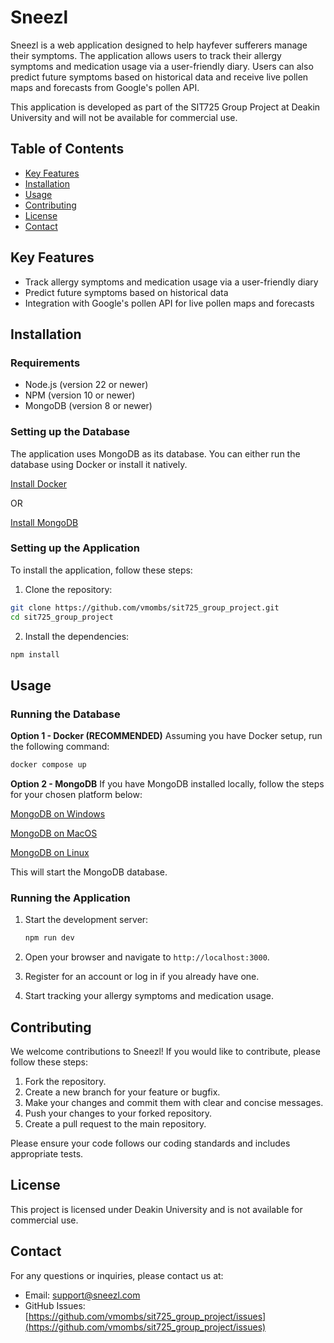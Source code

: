 # Sneezl

Sneezl is a web application designed to help hayfever sufferers manage their symptoms. The application allows users to track their allergy symptoms and medication usage via a user-friendly diary. Users can also predict future symptoms based on historical data and receive live pollen maps and forecasts from Google's pollen API.

This application is developed as part of the SIT725 Group Project at Deakin University and will not be available for commercial use.

## Table of Contents

- [Key Features](#key-features)
- [Installation](#installation)
- [Usage](#usage)
- [Contributing](#contributing)
- [License](#license)
- [Contact](#contact)

## Key Features

- Track allergy symptoms and medication usage via a user-friendly diary
- Predict future symptoms based on historical data
- Integration with Google's pollen API for live pollen maps and forecasts

## Installation

### Requirements

- Node.js (version 22 or newer)
- NPM (version 10 or newer)
- MongoDB (version 8 or newer)

### Setting up the Database

The application uses MongoDB as its database. You can either run the database using Docker or install it natively.

[Install Docker](https://docs.docker.com/get-docker/)

OR

[Install MongoDB](https://www.mongodb.com/docs/manual/installation/)

### Setting up the Application

To install the application, follow these steps:

1. Clone the repository:

```bash
git clone https://github.com/vmombs/sit725_group_project.git
cd sit725_group_project
```

2. Install the dependencies:

```bash
npm install
```

## Usage

### Running the Database

**Option 1 - Docker (RECOMMENDED)** Assuming you have Docker setup, run the following command:

```bash
docker compose up
```

**Option 2 - MongoDB** If you have MongoDB installed locally, follow the steps for your chosen platform below:

[MongoDB on Windows](https://docs.mongodb.com/manual/tutorial/install-mongodb-on-windows/#run-mongodb-community-edition)

[MongoDB on MacOS](https://docs.mongodb.com/manual/tutorial/install-mongodb-on-os-x/#run-mongodb-community-edition)

[MongoDB on Linux](https://docs.mongodb.com/manual/tutorial/install-mongodb-on-ubuntu/#run-mongodb-community-edition)

This will start the MongoDB database.

### Running the Application

1. Start the development server:
    ```bash
    npm run dev
    ```

2. Open your browser and navigate to `http://localhost:3000`.

3. Register for an account or log in if you already have one.

4. Start tracking your allergy symptoms and medication usage.

## Contributing

We welcome contributions to Sneezl! If you would like to contribute, please follow these steps:

1. Fork the repository.
2. Create a new branch for your feature or bugfix.
3. Make your changes and commit them with clear and concise messages.
4. Push your changes to your forked repository.
5. Create a pull request to the main repository.

Please ensure your code follows our coding standards and includes appropriate tests.

## License

This project is licensed under Deakin University and is not available for commercial use.

## Contact

For any questions or inquiries, please contact us at:

- Email: support@sneezl.com
- GitHub Issues: [https://github.com/vmombs/sit725_group_project/issues](https://github.com/vmombs/sit725_group_project/issues)